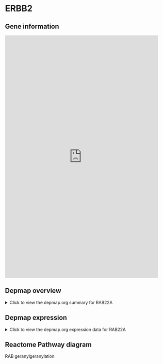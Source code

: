 <h1>ERBB2</h1>

<h2>Gene information</h2>
<iframe src="https://depmap.org/portal/gene/RAB22A?tab=about" style="border:none;width:100%;height:800px"></iframe>

<h2>Depmap overview</h2>
<details>
  <summary>Click to view the depmap.org summary for RAB22A</summary>
  <iframe src="https://depmap.org/portal/gene/RAB22A?tab=overview" style="border:none;width:100%;height:800px"></iframe>
</details>

<h2>Depmap expression</h2>
<details>
  <summary>Click to view the depmap.org expression data for RAB22A</summary>
  <iframe src="https://depmap.org/portal/gene/RAB22A?tab=characterization" style="border:none;width:100%;height:800px"></iframe>
</details>



<h2>Reactome Pathway diagram</h2>
RAB geranylgeranylation
<div id="diagramHolder"></div>

<script>
    //Creating the Reactome Diagram widget
    //Take into account a proxy needs to be set up in your server side pointing to www.reactome.org
    function onReactomeDiagramReady(){  //This function is automatically called when the widget code is ready to be used
        var diagram = Reactome.Diagram.create({
            "placeHolder" : "diagramHolder",
            "width" : 900,
            "height" : 500
        });

        //Initialising it to the "Hemostasis" pathway
        diagram.loadDiagram("R-HSA-8873719");

        //Adding different listeners

        diagram.onDiagramLoaded(function (loaded) {
            console.info("Loaded ", loaded);
            diagram.flagItems("BAD");
	    diagram.flagItems("Q92934");
            if (loaded == "R-HSA-8873719") diagram.selectItem("R-HSA-8873719");
        });

     }
</script>



